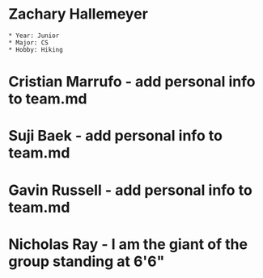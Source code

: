 # Zachary Hallemeyer
	* Year: Junior
	* Major: CS
	* Hobby: Hiking
# Cristian Marrufo - add personal info to team.md
# Suji Baek - add personal info to team.md
# Gavin Russell - add personal info to team.md
# Nicholas Ray - I am the giant of the group standing at 6'6"
